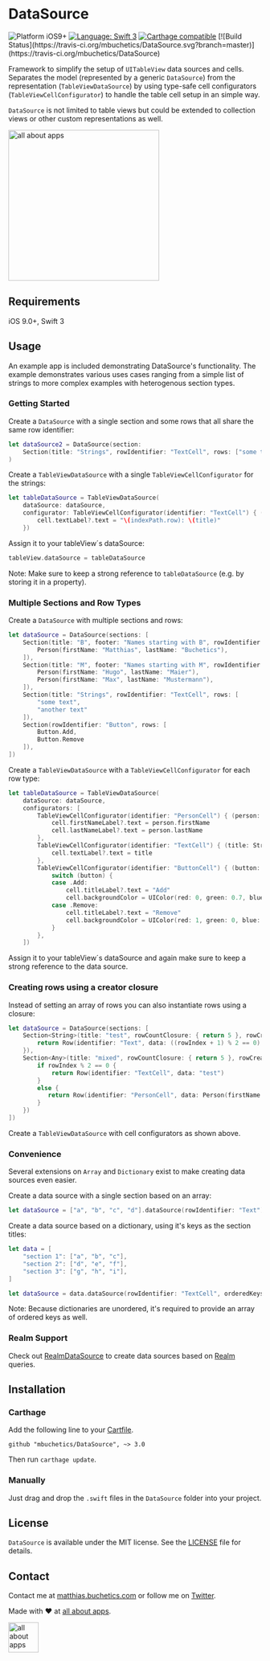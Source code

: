 # DataSource

<img src="https://img.shields.io/badge/Platform-iOS%208%2B-blue.svg" alt="Platform iOS9+">
<a href="https://developer.apple.com/swift"><img src="https://img.shields.io/badge/Language-Swift%203-orange.svg" alt="Language: Swift 3" /></a>
<a href="https://github.com/Carthage/Carthage"><img src="https://img.shields.io/badge/Carthage-compatible-brightgreen.svg" alt="Carthage compatible" /></a>
[![Build Status](https://travis-ci.org/mbuchetics/DataSource.svg?branch=master)](https://travis-ci.org/mbuchetics/DataSource)

Framework to simplify the setup of `UITableView` data sources and cells. Separates the model (represented by a generic `DataSource`) from the representation (`TableViewDataSource`) by using type-safe cell configurators (`TableViewCellConfigurator`) to handle the table cell setup in an simple way.

`DataSource` is not limited to table views but could be extended to collection views or other custom representations as well.

<img src="https://github.com/mbuchetics/DataSource/blob/master/Resources/screenshot.png" height="300" alt="all about apps" />

## Requirements

iOS 9.0+, Swift 3

## Usage

An example app is included demonstrating DataSource's functionality. The example demonstrates various uses cases ranging from a simple list of strings to more complex examples with heterogenous section types.

### Getting Started

Create a `DataSource` with a single section and some rows that all share the same row identifier:

```swift
let dataSource2 = DataSource(section:
	Section(title: "Strings", rowIdentifier: "TextCell", rows: ["some text", "another text"])
)
```

Create a `TableViewDataSource` with a single `TableViewCellConfigurator` for the strings:

```swift
let tableDataSource = TableViewDataSource(
    dataSource: dataSource,
    configurator: TableViewCellConfigurator(identifier: "TextCell") { (title: String, cell: UITableViewCell, indexPath: NSIndexPath) in
        cell.textLabel?.text = "\(indexPath.row): \(title)"
    })
```

Assign it to your tableView´s dataSource:

```swift
tableView.dataSource = tableDataSource
```

Note: Make sure to keep a strong reference to `tableDataSource` (e.g. by storing it in a property).

### Multiple Sections and Row Types

Create a `DataSource` with multiple sections and rows:

```swift
let dataSource = DataSource(sections: [
    Section(title: "B", footer: "Names starting with B", rowIdentifier: "PersonCell", rows: [
        Person(firstName: "Matthias", lastName: "Buchetics"),
    ]),
    Section(title: "M", footer: "Names starting with M", rowIdentifier: "PersonCell", rows: [
        Person(firstName: "Hugo", lastName: "Maier"),
        Person(firstName: "Max", lastName: "Mustermann"),
    ]),
    Section(title: "Strings", rowIdentifier: "TextCell", rows: [
        "some text",
        "another text"
    ]),
    Section(rowIdentifier: "Button", rows: [
        Button.Add,
        Button.Remove
    ]),
])
```

Create a `TableViewDataSource` with a `TableViewCellConfigurator` for each row type:

```swift
let tableDataSource = TableViewDataSource(
    dataSource: dataSource,
    configurators: [
        TableViewCellConfigurator(identifier: "PersonCell") { (person: Person, cell: PersonCell, _) in
            cell.firstNameLabel?.text = person.firstName
            cell.lastNameLabel?.text = person.lastName
        },
        TableViewCellConfigurator(identifier: "TextCell") { (title: String, cell: UITableViewCell, _) in
            cell.textLabel?.text = title
        },
        TableViewCellConfigurator(identifier: "ButtonCell") { (button: Button, cell: ButtonCell, _) in
            switch (button) {
            case .Add:
                cell.titleLabel?.text = "Add"
                cell.backgroundColor = UIColor(red: 0, green: 0.7, blue: 0.2, alpha: 0.8)
            case .Remove:
                cell.titleLabel?.text = "Remove"
                cell.backgroundColor = UIColor(red: 1, green: 0, blue: 0, alpha: 0.8)
            }
        },
    ])
```

Assign it to your tableView´s dataSource and again make sure to keep a strong reference to the data source.

### Creating rows using a creator closure

Instead of setting an array of rows you can also instantiate rows using a closure:

```swift
let dataSource = DataSource(sections: [
    Section<String>(title: "test", rowCountClosure: { return 5 }, rowCreatorClosure: { (rowIndex) in
        return Row(identifier: "Text", data: ((rowIndex + 1) % 2 == 0) ? "even" : "odd")
    }),
    Section<Any>(title: "mixed", rowCountClosure: { return 5 }, rowCreatorClosure: { (rowIndex) in
        if rowIndex % 2 == 0 {
            return Row(identifier: "TextCell", data: "test")
        }
        else {
           return Row(identifier: "PersonCell", data: Person(firstName: "Max", lastName: "Mustermann"))
        }
    })
])
```

Create a `TableViewDataSource` with cell configurators as shown above.

### Convenience

Several extensions on `Array` and `Dictionary` exist to make creating data sources even easier.

Create a data source with a single section based on an array:

```swift
let dataSource = ["a", "b", "c", "d"].dataSource(rowIdentifier: "Text")
```

Create a data source based on a dictionary, using it's keys as the section titles:

```swift
let data = [
    "section 1": ["a", "b", "c"],
    "section 2": ["d", "e", "f"],
    "section 3": ["g", "h", "i"],
]

let dataSource = data.dataSource(rowIdentifier: "TextCell", orderedKeys: data.keys.sort())
```

Note: Because dictionaries are unordered, it's required to provide an array of ordered keys as well.

### Realm Support

Check out [RealmDataSource](https://github.com/mbuchetics/RealmDataSource) to create data sources based on [Realm](http://realm.io) queries.

## Installation

### Carthage

Add the following line to your [Cartfile](https://github.com/Carthage/Carthage/blob/master/Documentation/Artifacts.md#cartfile).

```
github "mbuchetics/DataSource", ~> 3.0
```

Then run `carthage update`.

### Manually

Just drag and drop the `.swift` files in the `DataSource` folder into your project.

## License

`DataSource` is available under the MIT license. See the [LICENSE](https://github.com/mbuchetics/DataSource/blob/master/LICENSE.md) file for details.

## Contact

Contact me at [matthias.buchetics.com](http://matthias.buchetics.com) or follow me on [Twitter](https://twitter.com/mbuchetics).

Made with ❤ at [all about apps](https://www.allaboutapps.at).

[<img src="https://github.com/mbuchetics/DataSource/blob/master/Resources/aaa_logo.png" height="60" alt="all about apps" />](https://www.allaboutapps.at)

